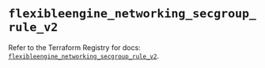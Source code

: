 # `flexibleengine_networking_secgroup_rule_v2`

Refer to the Terraform Registry for docs: [`flexibleengine_networking_secgroup_rule_v2`](https://registry.terraform.io/providers/flexibleenginecloud/flexibleengine/1.46.0/docs/resources/networking_secgroup_rule_v2).
